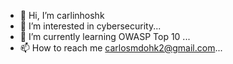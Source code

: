 - 👋 Hi, I’m carlinhoshk  
- 👀 I’m interested in cybersecurity...
- 🌱 I’m currently learning OWASP Top 10 ...
- 📫 How to reach me carlosmdohk2@gmail.com...

